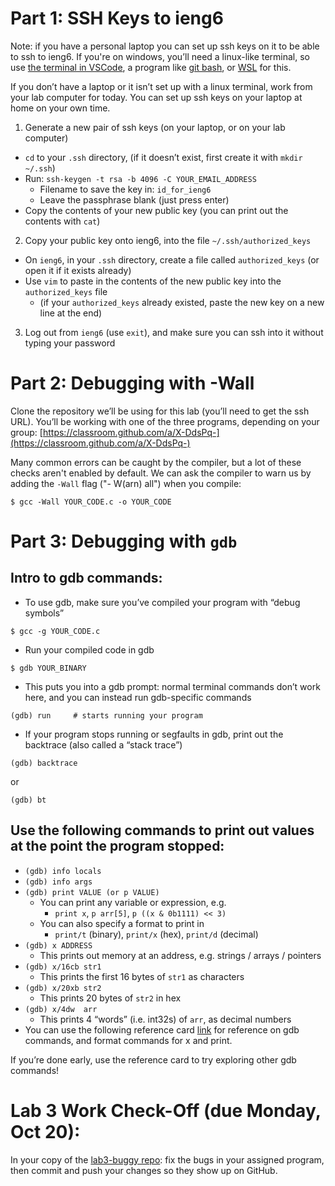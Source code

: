 # Part 1:  SSH Keys to ieng6
Note: if you have a personal laptop you can set up ssh keys on it to be able to ssh to ieng6. If you're on windows, you’ll need a linux-like terminal, so use [the terminal in VSCode](https://code.visualstudio.com/docs/terminal/getting-started), a program like [git bash](https://gitforwindows.org/), or [WSL](https://ubuntu.com/desktop/wsl) for this.

If you don’t have a laptop or it isn’t set up with a linux terminal, work from your lab computer for today. You can set up ssh keys on your laptop at home on your own time.

1. Generate a new pair of ssh keys (on your laptop, or on your lab computer)
- `cd` to your `.ssh` directory, (if it doesn’t exist, first create it with `mkdir ~/.ssh`)
- Run: `ssh-keygen -t rsa -b 4096 -C YOUR_EMAIL_ADDRESS`
  - Filename to save the key in: `id_for_ieng6`
  - Leave the passphrase blank (just press enter)
- Copy the contents of your new public key (you can print out the contents with `cat`)
2. Copy your public key onto ieng6, into the file `~/.ssh/authorized_keys`
- On `ieng6`, in your `.ssh` directory, create a file called `authorized_keys` (or open it if it exists already)
- Use `vim` to paste in the contents of the new public key into the `authorized_keys` file
  - (if your `authorized_keys` already existed, paste the new key on a new line at the end)
3. Log out from `ieng6` (use `exit`), and make sure you can ssh into it without typing your password




# Part 2: Debugging with -Wall 
Clone the repository we’ll be using for this lab (you’ll need to get the ssh URL). You’ll be working with one of the three programs, depending on your group: 
[https://classroom.github.com/a/X-DdsPq-](https://classroom.github.com/a/X-DdsPq-)

Many common errors can be caught by the compiler, but a lot of these checks aren't enabled by default. We can ask the compiler to warn us by adding the `-Wall` flag ("- W(arn) all") when you compile:
```
$ gcc -Wall YOUR_CODE.c -o YOUR_CODE
```


# Part 3: Debugging with `gdb`
## Intro to gdb commands:
- To use gdb, make sure you’ve compiled your program with “debug symbols”
```
$ gcc -g YOUR_CODE.c 
```
- Run your compiled code in gdb 
```
$ gdb YOUR_BINARY
```
- This puts you into a gdb prompt: normal terminal commands don’t work here, and you can instead run gdb-specific commands
```
(gdb) run     # starts running your program
```
- If your program stops running or segfaults in gdb, print out the backtrace (also called a “stack trace”)
```
(gdb) backtrace    
```
or    
```
(gdb) bt
```

## Use the following commands to print out values at the point the program stopped: 
- `(gdb) info locals`
- `(gdb) info args`
- `(gdb) print VALUE (or p VALUE)`
  - You can print any variable or expression, e.g.
    - `print x`,  `p arr[5]`, `p ((x & 0b1111) << 3)`
  - You can also specify a format to print in
    - `print/t` (binary), `print/x` (hex), `print/d` (decimal)
- `(gdb) x ADDRESS`    
  - This prints out memory at an address, e.g. strings / arrays / pointers
- `(gdb) x/16cb str1`      
  - This prints the first 16 bytes of `str1` as characters
- `(gdb) x/20xb str2`      
  - This prints 20 bytes of `str2` in hex
- `(gdb) x/4dw  arr`       
  - This prints 4 “words” (i.e. int32s) of `arr`, as decimal numbers 
- You can use the following reference card [link](https://darkdust.net/files/GDB%20Cheat%20Sheet.pdf) for reference on gdb commands, and format commands for x and print.

If you’re done early, use the reference card to try exploring other gdb commands!


# Lab 3 Work Check-Off (due Monday, Oct 20):
In your copy of the [lab3-buggy repo](https://classroom.github.com/a/X-DdsPq-): fix the bugs in your assigned program, then commit and push your changes so they show up on GitHub.


